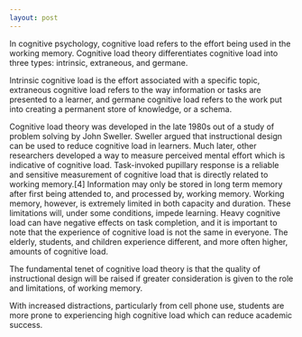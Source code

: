 ```yaml
---
layout: post
---
```


In cognitive psychology, cognitive load refers to the effort being used in the working memory. Cognitive load theory differentiates cognitive load into three types: intrinsic, extraneous, and germane.

Intrinsic cognitive load is the effort associated with a specific topic, extraneous cognitive load refers to the way information or tasks are presented to a learner, and germane cognitive load refers to the work put into creating a permanent store of knowledge, or a schema.

Cognitive load theory was developed in the late 1980s out of a study of problem solving by John Sweller. Sweller argued that instructional design can be used to reduce cognitive load in learners. Much later, other researchers developed a way to measure perceived mental effort which is indicative of cognitive load. Task-invoked pupillary response is a reliable and sensitive measurement of cognitive load that is directly related to working memory.[4] Information may only be stored in long term memory after first being attended to, and processed by, working memory. Working memory, however, is extremely limited in both capacity and duration. These limitations will, under some conditions, impede learning. Heavy cognitive load can have negative effects on task completion, and it is important to note that the experience of cognitive load is not the same in everyone. The elderly, students, and children experience different, and more often higher, amounts of cognitive load.

The fundamental tenet of cognitive load theory is that the quality of instructional design will be raised if greater consideration is given to the role and limitations, of working memory.

With increased distractions, particularly from cell phone use, students are more prone to experiencing high cognitive load which can reduce academic success.
